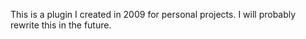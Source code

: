 This is a plugin I created in 2009 for personal projects. I will probably rewrite this in the future.